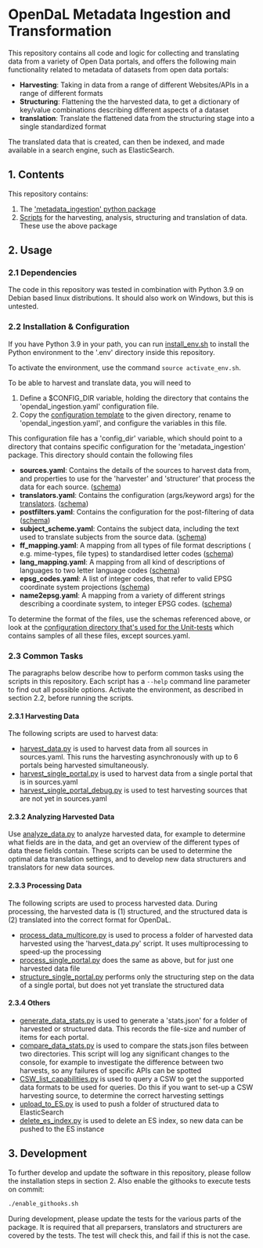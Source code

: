 # OpenDaL Metadata Ingestion and Transformation
This repository contains all code and logic for collecting and translating data
from a variety of Open Data portals, and offers the following main functionality
related to metadata of datasets from open data portals:

* **Harvesting**: Taking in data from a range of different Websites/APIs in a
  range of different formats
* **Structuring**: Flattening the the harvested data, to get a dictionary of
  key/value combinations describing different aspects of a dataset
* **translation**: Translate the flattened data from the structuring stage into
  a single standardized format

The translated data that is created, can then be indexed, and made available in
a search engine, such as ElasticSearch.

## 1. Contents
This repository contains:

1. The ['metadata_ingestion' python package](packages/metadata_ingestion/)
2. [Scripts](scripts/) for the harvesting, analysis, structuring and
   translation of data. These use the above package

## 2. Usage

### 2.1 Dependencies
The code in this repository was tested in combination with Python 3.9 on
Debian based linux distributions. It should also work on Windows, but this is
untested.

### 2.2 Installation & Configuration
If you have Python 3.9 in your path, you can run [install_env.sh](install_env.sh)
to install the Python environment to the '.env' directory inside this
repository.

To activate the environment, use the command `source activate_env.sh`.

To be able to harvest and translate data, you will need to
1. Define a $CONFIG_DIR variable, holding the directory that contains the
   'opendal_ingestion.yaml' configuration file.
2. Copy the [configuration template](config/opendal_ingestion.TEMPLATE.yaml) to
   the given directory, rename to 'opendal_ingestion.yaml', and configure the
   variables in this file.

This configuration file has a 'config_dir' variable, which should point to a
directory that contains specific configuration for the 'metadata_ingestion'
package. This directory should contain the following files

* **sources.yaml**: Contains the details of the sources to harvest data from,
  and properties to use for the 'harvester' and 'structurer' that process the
  data for each source. ([schema](config/schemas/sources.yaml))
* **translators.yaml**: Contains the configuration
  (args/keyword args) for the [translators](packages/metadata_ingestion/metadata_ingestion/translators.py). ([schema](config/schemas/translators.yaml))
* **postfilters.yaml**: Contains the configuration for the post-filtering of
  data ([schema](config/schemas/postfilters.yaml))
* **subject_scheme.yaml**: Contains the subject data, including the text used
  to translate subjects from the source data. ([schema](config/schemas/subject_scheme.yaml))
* **ff_mapping.yaml**: A mapping from all types of file format descriptions (
  e.g. mime-types, file types) to standardised letter codes ([schema](config/schemas/ff_mapping.yaml))
* **lang_mapping.yaml**: A mapping from all kind of descriptions of languages
  to two letter language codes ([schema](config/schemas/lang_mapping.yaml))
* **epsg_codes.yaml**: A list of integer codes, that refer to valid EPSG
  coordinate system projections ([schema](config/schemas/epsg_codes.yaml))
* **name2epsg.yaml**: A mapping from a variety of different strings
  describing a coordinate system, to integer EPSG codes.
  ([schema](config/schemas/name2epsg.yaml))

To determine the format of the files, use the schemas referenced above, or
look at the [configuration directory that's used for the Unit-tests](tests/data/configs/)
which contains samples of all these files, except sources.yaml.

### 2.3 Common Tasks
The paragraphs below describe how to perform common tasks using the scripts in
this repository. Each script has a `--help` command line parameter to find out
all possible options. Activate the environment, as described in section 2.2,
before running the scripts.

#### 2.3.1 Harvesting Data
The following scripts are used to harvest data:

* [harvest_data.py](scripts/harvest_data.py) is used to harvest data from all
  sources in sources.yaml. This runs the harvesting asynchronously with up to
  6 portals being harvested simultaneously.
* [harvest_single_portal.py](scripts/harvest_single_portal.py) is used to
  harvest data from a single portal that is in sources.yaml
* [harvest_single_portal_debug.py](scripts/harvest_single_portal_debug.py) is
  used to test harvesting sources that are not yet in sources.yaml

#### 2.3.2 Analyzing Harvested Data
Use [analyze_data.py](scripts/analyze_data.py) to analyze harvested data, for
example to determine what fields are in the data, and get an overview of the
different types of data these fields contain. These scripts can be used to
determine the optimal data translation settings, and to develop new data
structurers and translators for new data sources.

#### 2.3.3 Processing Data
The following scripts are used to process harvested data. During processing,
the harvested data is (1) structured, and the structured data is (2)
translated into the correct format for OpenDaL.

* [process_data_multicore.py](scripts/process_data_multicore.py) is used to
  process a folder of harvested data harvested using the 'harvest_data.py'
  script. It uses multiprocessing to speed-up the processing
* [process_single_portal.py](scripts/process_single_portal.py) does the same as
  above, but for just one harvested data file
* [structure_single_portal.py](scripts/structure_single_portal.py) performs
  only the structuring step on the data of a single portal, but does not yet
  translate the structured data

#### 2.3.4 Others
* [generate_data_stats.py](scripts/generate_data_stats.py) is used to generate
  a 'stats.json' for a folder of harvested or structured data. This records the
  file-size and number of items for each portal.
* [compare_data_stats.py](scripts/compare_data_stats.py) is used to compare the
  stats.json files between two directories. This script will log any
  significant changes to the console, for example to investigate the difference
  between two harvests, so any failures of specific APIs can be spotted
* [CSW_list_capabilities.py](scripts/CSW_list_capabilities.py) is used to query
  a CSW to get the supported data formats to be used for queries. Do this if
  you want to set-up a CSW harvesting source, to determine the correct
  harvesting settings
* [upload_to_ES.py](scripts/upload_to_ES.py) is used to push a folder of
  structured data to ElasticSearch
* [delete_es_index.py](scripts/delete_es_index.py) is used to delete an ES
  index, so new data can be pushed to the ES instance

## 3. Development
To further develop and update the software in this repository, please follow
the installation steps in section 2. Also enable the githooks to execute tests
on commit:
```bash
./enable_githooks.sh
```

During development, please update the tests for the various parts of the
package. It is required that all preparsers, translators and structurers are
covered by the tests. The test will check this, and fail if this is not the
case.